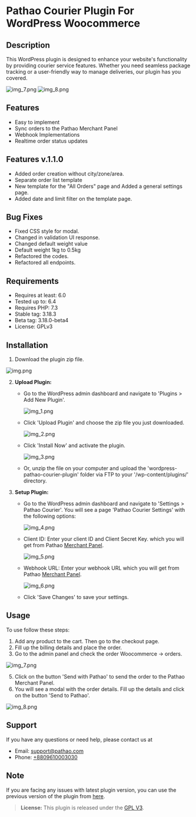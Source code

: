 # Pathao Courier Plugin For WordPress Woocommerce

## Description

This WordPress plugin is designed to enhance your website's functionality by providing courier service features.
Whether you need seamless package tracking or a user-friendly way to manage deliveries, our plugin has you covered.

![img_7.png](screenshots%2Fimg_7.png)
![img_8.png](screenshots%2Fimg_8.png)
## Features

- Easy to implement
- Sync orders to the Pathao Merchant Panel
- Webhook Implementations
- Realtime order status updates

## Features v.1.1.0
- Added order creation without city/zone/area.
- Separate order list template
- New template for the "All Orders" page and Added a general settings page.
- Added date and limit filter on the template page.
## Bug Fixes
- Fixed CSS style for modal.
- Changed in validation UI response.
- Changed default weight value
- Default weight 1kg to 0.5kg
- Refactored the codes.
- Refactored all endpoints.

## Requirements
- Requires at least: 6.0
- Tested up to: 6.4
- Requires PHP: 7.3
- Stable tag: 3.18.3
- Beta tag: 3.18.0-beta4
- License: GPLv3


## Installation

1. Download the plugin zip file.

![img.png](screenshots%2Fimg.png)

2. **Upload Plugin:**
   - Go to the WordPress admin dashboard and navigate to 'Plugins > Add New Plugin'.

     ![img_1.png](screenshots%2Fimg_1.png)

   - Click 'Upload Plugin' and choose the zip file you just downloaded.

     ![img_2.png](screenshots%2Fimg_2.png)

   - Click 'Install Now' and activate the plugin.

     ![img_3.png](screenshots%2Fimg_3.png)

   - Or, unzip the file on your computer and upload the 'wordpress-pathao-courier-plugin' folder via FTP to your '/wp-content/plugins/' directory.

4. **Setup Plugin:**
   - Go to the WordPress admin dashboard and navigate to 'Settings > Pathao Courier'.
     You will see a page 'Pathao Courier Settings' with the following options:

     ![img_4.png](screenshots%2Fimg_4.png)

   - Client ID: Enter your client ID and Client Secret Key. which you will get from Pathao [Merchant Panel](https://merchant.pathao.com/courier/developer-api).

     ![img_5.png](screenshots%2Fimg_5.png)

   - Webhook URL: Enter your webhook URL which you will get from Pathao [Merchant Panel](https://merchant.pathao.com/courier/developer-api).

     ![img_6.png](screenshots%2Fimg_6.png)

   - Click 'Save Changes' to save your settings.
## Usage

To use follow these steps:

1. Add any product to the cart. Then go to the checkout page.
2. Fill up the billing details and place the order.
3. Go to the admin panel and check the order Woocommerce -> orders.

![img_7.png](screenshots%2Fimg_7.png)

5. Click on the button 'Send with Pathao' to send the order to the Pathao Merchant Panel.
6. You will see a modal with the order details. Fill up the details and click on the button 'Send to Pathao'.

![img_8.png](screenshots%2Fimg_8.png)


## Support

If you have any questions or need help, please contact us at 

- Email: [support@pathao.com](mailto:support@pathao.com)
- Phone: [+8809610003030](tel:+8809610003030)

## Note
If you are facing any issues with latest plugin version, you can use the previous version of the plugin from [here](https://github.com/pathao-eng/courier-woocommerce-plugin/releases/tag/1.0.4).

> **License:** This plugin is released under the [GPL V3](https://github.com/pathao-eng/courier-woocommerce-plugin/blob/main/license.txt).

